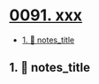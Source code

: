 # [0091. xxx](https://github.com/tnotesjs/TNotes.nodejs/tree/main/notes/0091.%20xxx)

<!-- region:toc -->

- [1. 📒 notes_title](#1--notes_title)

<!-- endregion:toc -->

## 1. 📒 notes_title

